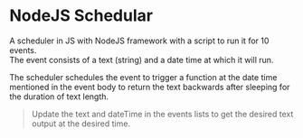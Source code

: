 # NodeJS Schedular

A scheduler in JS with NodeJS framework with a script to run it for 10 events.  
The event consists of a text (string) and a date time at which it will run.

The scheduler schedules the event to trigger a function at the date time mentioned in the event body to return the text backwards after sleeping for the duration of text length.

>Update the text and dateTime in the events lists to get the desired text output at the desired time.
